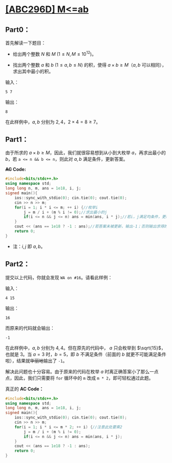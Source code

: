 # [[ABC296D] M<=ab](https://www.luogu.com.cn/problem/AT_abc296_d)
## Part0：
首先解读一下题目：

- 给出两个整数 $N$ 和 $M$ $(1 \leq N, M \leq 10 ^ {12})$。

- 找出两个整数 $a$ 和 $b$ $(1 \leq a, b \leq N)$ 的积，使得 $a \times b \geq M$（$a, b$ 可以相同），求出其中最小的积。

输入：

```
5 7
```

输出：

```
8
```

在此样例中，$a,b$ 分别为 $2,4$，$2 \times 4 = 8 \geq 7$。

## Part1：
由于所求的 $a \times b \geq M$，因此，我们就很容易想到从小到大枚举 $a$，再求出最小的 $b$，若 `a <= n && b <= n`，则此对 $a,b$ 满足条件，更新答案。

**~~AC~~ Code:**
```cpp
#include<bits/stdc++.h>
using namespace std;
long long n, m, ans = 1e18, i, j;
signed main(){
	ios::sync_with_stdio(0); cin.tie(0); cout.tie(0);
	cin >> n >> m;
	for(i = 1; i * i <= m; ++ i) {//枚举i
		j = m / i + (m % i != 0);//求出最小的j
		if(i <= n && j <= n) ans = min(ans, i * j);//若i，j满足均条件，更新答案
	}
	cout << (ans == 1e18 ? -1 : ans);//若答案未被更新，输出-1；否则输出求得的最小值
	return 0;
}
```
- 注：$i,j$ 即 $a,b$。

## Part2：
提交以上代码，你就会发现 `WA on #16`。请看此样例：

输入：
```
4 15
```

输出：
```
16
```
而原来的代码就会输出：
```
-1
```
在此样例中，$a,b$ 分别为 $4,4$。但在原先的代码中， $a$ 只会枚举到 $\sqrt{15}$，也就是 $3$。当 $a = 3$ 时，$b = 5$，即 $b$ 不满足条件（前面的 $b$ 就更不可能满足条件啦），结果就~~华丽地~~输出了 `-1`。

解决此问题也十分容易。由于原来的代码在枚举 $a$ 时离正确答案小了那么一点点，因此，我们只需要将 `for` 循环中的 `m` 改成 `m * 2`，即可轻松通过此题。

真正的 **AC Code：**
```cpp
#include<bits/stdc++.h>
using namespace std;
long long n, m, ans = 1e18, i, j;
signed main(){
	ios::sync_with_stdio(0); cin.tie(0); cout.tie(0);
	cin >> n >> m;
	for(i = 1; i * i <= m * 2; ++ i) {//注意此处要乘2
		j = m / i + (m % i != 0);
		if(i <= n && j <= n) ans = min(ans, i * j);
	}
	cout << (ans == 1e18 ? -1 : ans);
	return 0;
}
```
